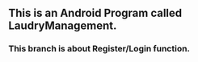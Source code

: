 ## This is an Android Program called LaudryManagement.
### This branch is about Register/Login function.

